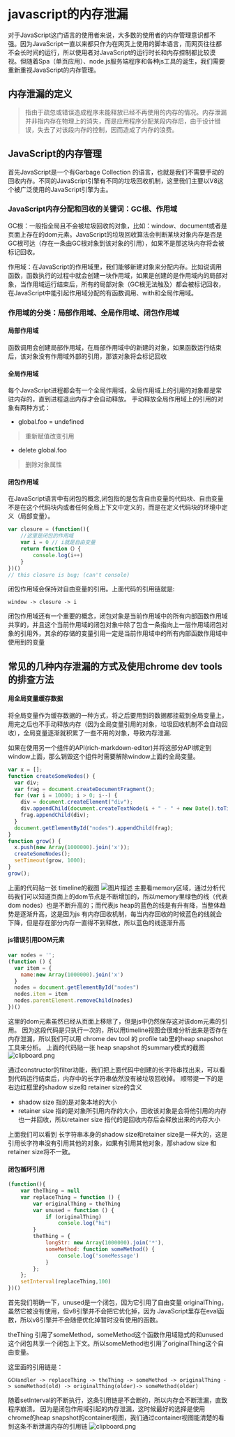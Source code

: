 # javascript的内存泄漏

对于JavaScript这门语言的使用者来说，大多数的使用者的内存管理意识都不强。因为JavaScript一直以来都只作为在网页上使用的脚本语言，而网页往往都不会长时间的运行，所以使用者对JavaScript的运行时长和内存控制都比较漠视。但随着Spa（单页应用）、node.js服务端程序和各种js工具的诞生，我们需要重新重视JavaScript的内存管理。

## 内存泄漏的定义

> 指由于疏忽或错误造成程序未能释放已经不再使用的内存的情况。内存泄漏并非指内存在物理上的消失，而是应用程序分配某段内存后，由于设计错误，失去了对该段内存的控制，因而造成了内存的浪费。

## JavaScript的内存管理

首先JavaScript是一个有Garbage Collection 的语言，也就是我们不需要手动的回收内存。不同的JavaScript引擎有不同的垃圾回收机制，这里我们主要以V8这个被广泛使用的JavaScript引擎为主。

### JavaScript内存分配和回收的关键词：GC根、作用域

GC根：一般指全局且不会被垃圾回收的对象，比如：window、document或者是页面上存在的dom元素。JavaScript的垃圾回收算法会判断某块对象内存是否是GC根可达（存在一条由GC根对象到该对象的引用），如果不是那这块内存将会被标记回收。

作用域：在JavaScript的作用域里，我们能够新建对象来分配内存。比如说调用函数，函数执行的过程中就会创建一块作用域，如果是创建的是作用域内的局部对象，当作用域运行结束后，所有的局部对象（GC根无法触及）都会被标记回收，在JavaScript中能引起作用域分配的有函数调用、with和全局作用域。

### 作用域的分类：局部作用域、全局作用域、闭包作用域

#### 局部作用域

函数调用会创建局部作用域，在局部作用域中的新建的对象，如果函数运行结束后，该对象没有作用域外部的引用，那该对象将会标记回收

#### 全局作用域

每个JavaScript进程都会有一个全局作用域，全局作用域上的引用的对象都是常驻内存的，直到进程退出内存才会自动释放。
手动释放全局作用域上的引用的对象有两种方式：

- global.foo = undefined

> 重新赋值改变引用

- delete global.foo

> 删除对象属性

#### 闭包作用域

在JavaScript语言中有闭包的概念,闭包指的是包含自由变量的代码块、自由变量不是在这个代码块内或者任何全局上下文中定义的，而是在定义代码块的环境中定义（局部变量）。

```js
var closure = (function(){
    //这里是闭包的作用域
    var i = 0 // i就是自由变量
    return function（）{
        console.log(i++)
    }
})()
// this closure is bug; (can't console)
```

闭包作用域会保持对自由变量的引用。上面代码的引用链就是:

```
window -> closure -> i
```

闭包作用域还有一个重要的概念，闭包对象是当前作用域中的所有内部函数作用域共享的，并且这个当前作用域的闭包对象中除了包含一条指向上一层作用域闭包对象的引用外，其余的存储的变量引用一定是当前作用域中的所有内部函数作用域中使用到的变量

## 常见的几种内存泄漏的方式及使用chrome dev tools的排查方法

#### 用全局变量缓存数据

将全局变量作为缓存数据的一种方式，将之后要用到的数据都挂载到全局变量上，用完之后也不手动释放内存（因为全局变量引用的对象，垃圾回收机制不会自动回收），全局变量逐渐就积累了一些不用的对象，导致内存泄漏.

如果在使用另一个组件的API(rich-markdown-editor)并将这部分API绑定到window上面，那么销毁这个组件时需要解除window上面的全局变量。

```js
var x = [];
function createSomeNodes() {
  var div;
  var frag = document.createDocumentFragment();
  for (var i = 10000; i > 0; i--) {
    div = document.createElement("div");
    div.appendChild(document.createTextNode(i + " - " + new Date().toTimeString()));
    frag.appendChild(div);
  }
  document.getElementById("nodes").appendChild(frag);
}
function grow() {
  x.push(new Array(1000000).join('x'));
  createSomeNodes();
  setTimeout(grow, 1000);
}
grow();
```

上面的代码贴一张 timeline的截图
![图片描述](https://segmentfault.com/img/bVLvWb?w=1374&h=433)
主要看memory区域，通过分析代码我们可以知道页面上的dom节点是不断增加的，所以memory里绿色的线（代表dom nodes）也是不断升高的；而代表js heap的蓝色的线是有升有降，当整体趋势是逐渐升高，这是因为js 有内存回收机制，每当内存回收的时候蓝色的线就会下降，但是存在部分内存一直得不到释放，所以蓝色的线逐渐升高

#### js错误引用DOM元素

```js
var nodes = '';
(function () {
  var item = {
    name:new Array(1000000).join('x')
  }
  nodes = document.getElementById("nodes")
  nodes.item = item
  nodes.parentElement.removeChild(nodes)
})()
```

这里的dom元素虽然已经从页面上移除了，但是js中仍然保存这对该dom元素的引用。
因为这段代码是只执行一次的，所以用timeline视图会很难分析出来是否存在内存泄漏，所以我们可以用 chrome dev tool 的 profile tab里的heap snapshot 工具来分析。
上面的代码贴一张 heap snapshot 的summary模式的截图
![clipboard.png](https://segmentfault.com/img/bVLvVx?w=1431&h=266)

通过constructor的filter功能，我们把上面代码中创建的长字符串找出来，可以看到代码运行结束后，内存中的长字符串依然没有被垃圾回收掉。
顺带提一下的是右边红框里的shadow size和 retainer size的含义

- shadow size 指的是对象本地的大小
- retainer size 指的是对象所引用内存的大小，回收该对象是会将他引用的内存也一并回收，所以retainer size 指代的是回收内存后会释放出来的内存大小

上面我们可以看到 长字符串本身的shadow size和retainer size是一样大的，这是引用长字符串没有引用其他的对象，如果有引用其他对象，那shadow size 和retainer size将不一致。

#### 闭包循环引用

```js
(function(){
    var theThing = null
    var replaceThing = function () {
        var originalThing = theThing
        var unused = function () {
            if (originalThing)
                console.log("hi")
        }
        theThing = {
            longStr: new Array(1000000).join('*'),
            someMethod: function someMethod() {
                console.log('someMessage')
            }
        };
    };
    setInterval(replaceThing,100)
})()
```

首先我们明确一下，unused是一个闭包，因为它引用了自由变量 originalThing，虽然它被没有使用，但v8引擎并不会把它优化掉，因为 JavaScript里存在eval函数，所以v8引擎并不会随便优化掉暂时没有使用的函数。

theThing 引用了someMethod，someMethod这个函数作用域隐式的和unused这个闭包共享一个闭包上下文。所以someMethod也引用了originalThing这个自由变量。

这里面的引用链是：

```
GCHandler -> replaceThing -> theThing -> someMethod -> originalThing -> someMethod(old) -> originalThing(older)-> someMethod(older)
```

随着setInterval的不断执行，这条引用链是不会断的，所以内存会不断泄漏，直致程序崩溃。
因为是闭包作用域引起的内存泄漏，这时候最好的选择是使用 chrome的heap snapshot的container视图，我们通过container视图能清楚的看到这条不断泄漏内存的引用链
![clipboard.png](https://segmentfault.com/img/bVLvU6?w=1435&h=624)
